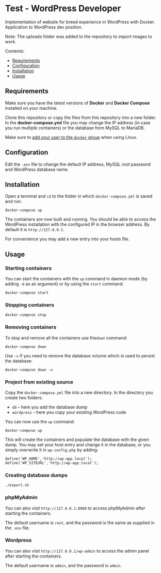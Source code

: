 # Test - WordPress Developer

Implementation of website for breed experience in WordPress with Docker. Application to WordPress dev position.

Note: The uploads folder was added to the repository to import images to work.

Contents:

- [Requirements](#requirements)
- [Configuration](#configuration)
- [Installation](#installation)
- [Usage](#usage)

## Requirements

Make sure you have the latest versions of **Docker** and **Docker Compose** installed on your machine.

Clone this repository or copy the files from this repository into a new folder. In the **docker-compose.yml** file you may change the IP address (in case you run multiple containers) or the database from MySQL to MariaDB.

Make sure to [add your user to the `docker` group](https://docs.docker.com/install/linux/linux-postinstall/#manage-docker-as-a-non-root-user) when using Linux.

## Configuration

Edit the `.env` file to change the default IP address, MySQL root password and WordPress database name.

## Installation

Open a terminal and `cd` to the folder in which `docker-compose.yml` is saved and run:

```
docker-compose up
```

The containers are now built and running. You should be able to access the WordPress installation with the configured IP in the browser address. By default it is `http://127.0.0.1`.

For convenience you may add a new entry into your hosts file.

## Usage

### Starting containers

You can start the containers with the `up` command in daemon mode (by adding `-d` as an argument) or by using the `start` command:

```
docker-compose start
```

### Stopping containers

```
docker-compose stop
```

### Removing containers

To stop and remove all the containers use the`down` command:

```
docker-compose down
```

Use `-v` if you need to remove the database volume which is used to persist the database:

```
docker-compose down -v
```

### Project from existing source

Copy the `docker-compose.yml` file into a new directory. In the directory you create two folders:

* `db` – here you add the database dump
* `wordpress` – here you copy your existing WordPress code

You can now use the `up` command:

```
docker-compose up
```

This will create the containers and populate the database with the given dump. You may set your host entry and change it in the database, or you simply overwrite it in `wp-config.php` by adding:

```
define('WP_HOME','http://wp-app.local');
define('WP_SITEURL','http://wp-app.local');
```

### Creating database dumps

```
./export.sh
```

### phpMyAdmin

You can also visit `http://127.0.0.1:8080` to access phpMyAdmin after starting the containers.

The default username is `root`, and the password is the same as supplied in the `.env` file.

### Wordpress

You can also visit `http://127.0.0.1/wp-admin` to access the admin panel after starting the containers.

The default username is `admin`, and the password is `admin`.


